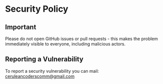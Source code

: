 # Security Policy

## Important

Please do not open GitHub issues or pull requests - this makes the problem immediately visible to everyone, including malicious actors.

## Reporting a Vulnerability

To report a security vulnerability you can mail: ceruleancoderscomm@gmail.com
